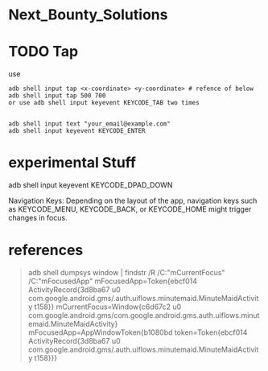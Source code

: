 # Next_Bounty_Solutions
# TODO Tap
use 
```
adb shell input tap <x-coordinate> <y-coordinate> # refence of below
adb shell input tap 500 700
or use adb shell input keyevent KEYCODE_TAB two times


adb shell input text "your_email@example.com"
adb shell input keyevent KEYCODE_ENTER

```

# experimental Stuff
adb shell input keyevent KEYCODE_DPAD_DOWN

Navigation Keys: Depending on the layout of the app, navigation keys such as KEYCODE_MENU, KEYCODE_BACK, or KEYCODE_HOME might trigger changes in focus.

# references

>adb shell dumpsys window | findstr /R /C:"mCurrentFocus" /C:"mFocusedApp"
    mFocusedApp=Token{ebcf014 ActivityRecord{3d8ba67 u0 com.google.android.gms/.auth.uiflows.minutemaid.MinuteMaidActivity t158}}
  mCurrentFocus=Window{c6d67c2 u0 com.google.android.gms/com.google.android.gms.auth.uiflows.minutemaid.MinuteMaidActivity}
  mFocusedApp=AppWindowToken{b1080bd token=Token{ebcf014 ActivityRecord{3d8ba67 u0 com.google.android.gms/.auth.uiflows.minutemaid.MinuteMaidActivity t158}}}
